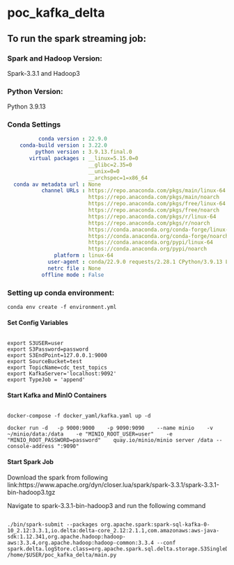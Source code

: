 # poc_kafka_delta

## To run the spark streaming job:

### Spark and Hadoop Version:
<p> Spark-3.3.1 and Hadoop3 </p>

### Python Version:
Python 3.9.13

### Conda Settings

```yaml
          conda version : 22.9.0
    conda-build version : 3.22.0
         python version : 3.9.13.final.0
       virtual packages : __linux=5.15.0=0
                          __glibc=2.35=0
                          __unix=0=0
                          __archspec=1=x86_64
  conda av metadata url : None
           channel URLs : https://repo.anaconda.com/pkgs/main/linux-64
                          https://repo.anaconda.com/pkgs/main/noarch
                          https://repo.anaconda.com/pkgs/free/linux-64
                          https://repo.anaconda.com/pkgs/free/noarch
                          https://repo.anaconda.com/pkgs/r/linux-64
                          https://repo.anaconda.com/pkgs/r/noarch
                          https://conda.anaconda.org/conda-forge/linux-64
                          https://conda.anaconda.org/conda-forge/noarch
                          https://conda.anaconda.org/pypi/linux-64
                          https://conda.anaconda.org/pypi/noarch
               platform : linux-64
             user-agent : conda/22.9.0 requests/2.28.1 CPython/3.9.13 Linux/5.15.0-52-generic ubuntu/22.04.1 glibc/2.35
             netrc file : None  
           offline mode : False
```


### Setting up conda environment:

```console
conda env create -f environment.yml

```

#### Set Config Variables
```console

export S3USER=user
export S3Password=password
export S3EndPoint=127.0.0.1:9000
export SourceBucket=test
export TopicName=cdc_test_topics
export KafkaServer='localhost:9092'
export TypeJob = 'append'

```
#### Start Kafka and MinIO Containers


```console

docker-compose -f docker_yaml/kafka.yaml up -d

docker run -d   -p 9000:9000    -p 9090:9090    --name minio    -v ~/minio/data:/data    -e "MINIO_ROOT_USER=user"    -e "MINIO_ROOT_PASSWORD=password"    quay.io/minio/minio server /data --console-address ":9090"

```

#### Start Spark Job


<p> Download the spark from following link:https://www.apache.org/dyn/closer.lua/spark/spark-3.3.1/spark-3.3.1-bin-hadoop3.tgz </p>
<p> Navigate to spark-3.3.1-bin-hadoop3 and run the following command </p>

```console

./bin/spark-submit --packages org.apache.spark:spark-sql-kafka-0-10_2.12:3.3.1,io.delta:delta-core_2.12:2.1.1,com.amazonaws:aws-java-sdk:1.12.341,org.apache.hadoop:hadoop-aws:3.3.4,org.apache.hadoop:hadoop-common:3.3.4 --conf spark.delta.logStore.class=org.apache.spark.sql.delta.storage.S3SingleDriverLogStore /home/$USER/poc_kafka_delta/main.py

```
